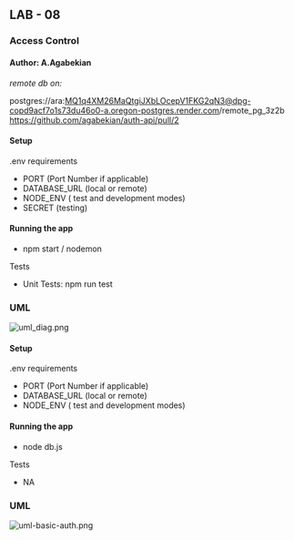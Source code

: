 ##  LAB - 08
###  Access Control
#### Author: A.Agabekian
_remote db on:_

postgres://ara:MQ1q4XM26MaQtgiJXbLOcepV1FKG2qN3@dpg-copd9acf7o1s73du46o0-a.oregon-postgres.render.com/remote_pg_3z2b
https://github.com/agabekian/auth-api/pull/2

#### Setup
.env requirements <p>
* PORT (Port Number if applicable)
* DATABASE_URL (local or remote)
* NODE_ENV ( test and development modes)
* SECRET (testing)

#### Running the app
* npm start / nodemon

Tests
* Unit Tests: npm run test

### UML

![uml_diag.png](uml3.jpg)



#### Setup
.env requirements <p>
* PORT (Port Number if applicable)
* DATABASE_URL (local or remote)
* NODE_ENV ( test and development modes)

#### Running the app
* node db.js

Tests
* NA

### UML

![uml-basic-auth.png](uml-basic-auth.png)

